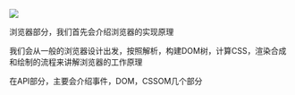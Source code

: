 ![](https://static001.geekbang.org/resource/image/cb/cb/cbb6d198ccfb95af4906eeb0581333cb.png)

浏览器部分，我们首先会介绍浏览器的实现原理

我们会从一般的浏览器设计出发，按照解析，构建DOM树，计算CSS，渲染合成和绘制的流程来讲解浏览器的工作原理

在API部分，主要会介绍事件，DOM，CSSOM几个部分